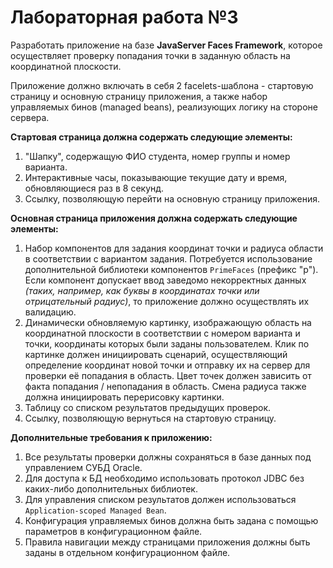 # Лабораторная работа №3

Разработать приложение на базе **JavaServer Faces Framework**, которое осуществляет проверку попадания точки в заданную область на координатной плоскости.

Приложение должно включать в себя 2 facelets-шаблона - стартовую страницу и основную страницу приложения, а также набор управляемых бинов (managed beans), реализующих логику на стороне сервера.

**Стартовая страница должна содержать следующие элементы:**

1. "Шапку", содержащую ФИО студента, номер группы и номер варианта.
2. Интерактивные часы, показывающие текущие дату и время, обновляющиеся раз в 8 секунд.
3. Ссылку, позволяющую перейти на основную страницу приложения.

**Основная страница приложения должна содержать следующие элементы:**

1. Набор компонентов для задания координат точки и радиуса области в соответствии с вариантом задания. Потребуется использование дополнительной библиотеки компонентов `PrimeFaces` (префикс "p"). Если компонент допускает ввод заведомо некорректных данных _(таких, например, как буквы в координатах точки или отрицательный радиус)_, то приложение должно осуществлять их валидацию.
2. Динамически обновляемую картинку, изображающую область на координатной плоскости в соответствии с номером варианта и точки, координаты которых были заданы пользователем. Клик по картинке должен инициировать сценарий, осуществляющий определение координат новой точки и отправку их на сервер для проверки её попадания в область. Цвет точек должен зависить от факта попадания / непопадания в область. Смена радиуса также должна инициировать перерисовку картинки.
3. Таблицу со списком результатов предыдущих проверок.
4. Ссылку, позволяющую вернуться на стартовую страницу.

**Дополнительные требования к приложению:**

1. Все результаты проверки должны сохраняться в базе данных под управлением СУБД Oracle.
2. Для доступа к БД необходимо использовать протокол JDBC без каких-либо дополнительных библиотек.
3. Для управления списком результатов должен использоваться `Application-scoped Managed Bean`.
4. Конфигурация управляемых бинов должна быть задана с помощью параметров в конфигурационном файле.
5. Правила навигации между страницами приложения должны быть заданы в отдельном конфигурационном файле.